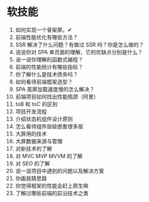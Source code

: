 # 软技能

1. 如何实现一个骨架屏。✔
2. 前端性能优化有哪些方法？
3. SSR 解决了什么问题？有做过 SSR 吗？你是怎么做的？
4. 说说你对 SPA 单页面的理解，它的优缺点分别是什么？
5. 谈一谈你理解的函数式编程？
6. 前端的性能统计有哪些指标？
7. 你了解什么是技术债务吗？
8. 如何看待前端框架选型？
9. SPA 首屏加载速度慢的怎么解决？
10. 前端项目如何找出性能瓶颈（阿里）
11. toB 和 toC 的区别
12. 项目开发流程
13. 介绍状态机组件设计原则
14. 怎么看待组件层级嵌套很多层
15. 大屏用的技术
16. 大屏数据来源与管理
17. 对新技术的了解
18. 对 MVC MVP MVVM 的了解
19. 对 SEO 的了解
20. 说一说项目中遇到的问题以及解决方案
21. 你画我猜思路
22. 你觉得框架的性能会赶上原生嘛
23. 了解过哪些前端的前沿技术之类
